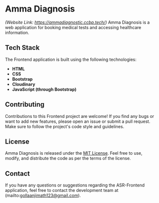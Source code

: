 # Amma Diagnosis 
*(Website Link: https://ammadiagnostic.ccbp.tech/)*
Amma Diagnosis is a web application for booking medical tests and accessing healthcare information.

## Tech Stack

The Frontend application is built using the following technologies:

- **HTML**
- **CSS**
- **Bootstrap**
- **Cloudinary**
- **JavaScript (through Bootstrap)**


## Contributing

Contributions to this Frontend project are welcome! If you find any bugs or want to add new features, please open an issue or submit a pull request. Make sure to follow the project's code style and guidelines.

## License

Amma Diagnosis is released under the [MIT License](LICENSE). Feel free to use, modify, and distribute the code as per the terms of the license.

## Contact

If you have any questions or suggestions regarding the ASR-Frontend application, feel free to contact the development team at (mailto:gollaanjimath123@gmail.com).
